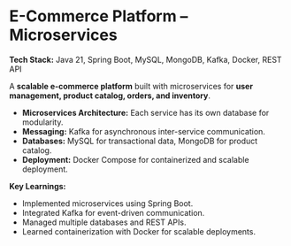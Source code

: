 # E-Commerce Platform – Microservices

**Tech Stack:** Java 21, Spring Boot, MySQL, MongoDB, Kafka, Docker, REST API

A **scalable e-commerce platform** built with microservices for **user management, product catalog, orders, and inventory**.  
- **Microservices Architecture:** Each service has its own database for modularity.  
- **Messaging:** Kafka for asynchronous inter-service communication.  
- **Databases:** MySQL for transactional data, MongoDB for product catalog.  
- **Deployment:** Docker Compose for containerized and scalable deployment.  

**Key Learnings:**  
- Implemented microservices using Spring Boot.  
- Integrated Kafka for event-driven communication.  
- Managed multiple databases and REST APIs.  
- Learned containerization with Docker for scalable deployments.
